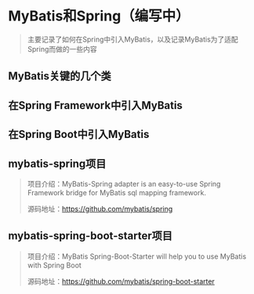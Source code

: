 # MyBatis和Spring（编写中）

> 主要记录了如何在Spring中引入MyBatis，以及记录MyBatis为了适配Spring而做的一些内容

## MyBatis关键的几个类

## 在Spring Framework中引入MyBatis

## 在Spring Boot中引入MyBatis



## mybatis-spring项目

> 项目介绍：MyBatis-Spring adapter is an easy-to-use Spring Framework bridge for MyBatis sql mapping framework.
>
> 源码地址：https://github.com/mybatis/spring
        




## mybatis-spring-boot-starter项目

> 项目介绍：MyBatis Spring-Boot-Starter will help you to use MyBatis with Spring Boot
> 
> 源码地址：https://github.com/mybatis/spring-boot-starter




